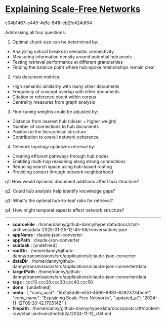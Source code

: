 # [Explaining Scale-Free Networks](https://claude.ai/chat/5b2a5dd6-e551-4590-8983-82823734ece1)

c04b1467-e449-4d1e-841f-eb2fc424df04

 Addressing all four questions:

1. Optimal chunk size can be determined by:
- Analyzing natural breaks in semantic connectivity
- Measuring information density around potential hub points
- Testing retrieval performance at different granularities
- Finding the balance point where hub-spoke relationships remain clear

2. Hub document metrics:
- High semantic similarity with many other documents
- Frequency of concept overlap with other documents
- Citation or reference count within corpus
- Centrality measures from graph analysis

3. Fine-tuning weights could be adjusted by:
- Distance from nearest hub (closer = higher weight)
- Number of connections to hub documents
- Position in the hierarchical structure
- Contribution to overall network coherence

4. Network topology optimizes retrieval by:
- Creating efficient pathways through hub nodes
- Enabling multi-hop reasoning along strong connections
- Reducing search space using hub-based routing
- Providing context through network neighborhood

q1: How would dynamic document additions affect hub structure?

q2: Could hub analysis help identify knowledge gaps?

q3: What's the optimal hub-to-leaf ratio for retrieval?

q4: How might temporal aspects affect network structure?

---

* **sourceFile** : /home/danny/github-danny/hyperdata/docs/chat-archives/data-2025-01-25-12-45-58/conversations.json
* **appName** : claude-json-converter
* **appPath** : claude-json-converter
* **subtask** : [undefined]
* **rootDir** : /home/danny/github-danny/transmissions/src/applications/claude-json-converter
* **dataDir** : /home/danny/github-danny/transmissions/src/applications/claude-json-converter/data
* **targetPath** : /home/danny/github-danny/transmissions/src/applications/claude-json-converter/data
* **tags** : ccc10.ccc20.ccc30.ccc40.ccc50
* **done** : [undefined]
* **meta** : {
  "conv_uuid": "5b2a5dd6-e551-4590-8983-82823734ece1",
  "conv_name": "Explaining Scale-Free Networks",
  "updated_at": "2024-11-12T09:30:42.170514Z"
}
* **filepath** : /home/danny/github-danny/hyperdata/docs/postcraft/content-raw/chat-archives/md/5b2a/2024-11-12_c04.md